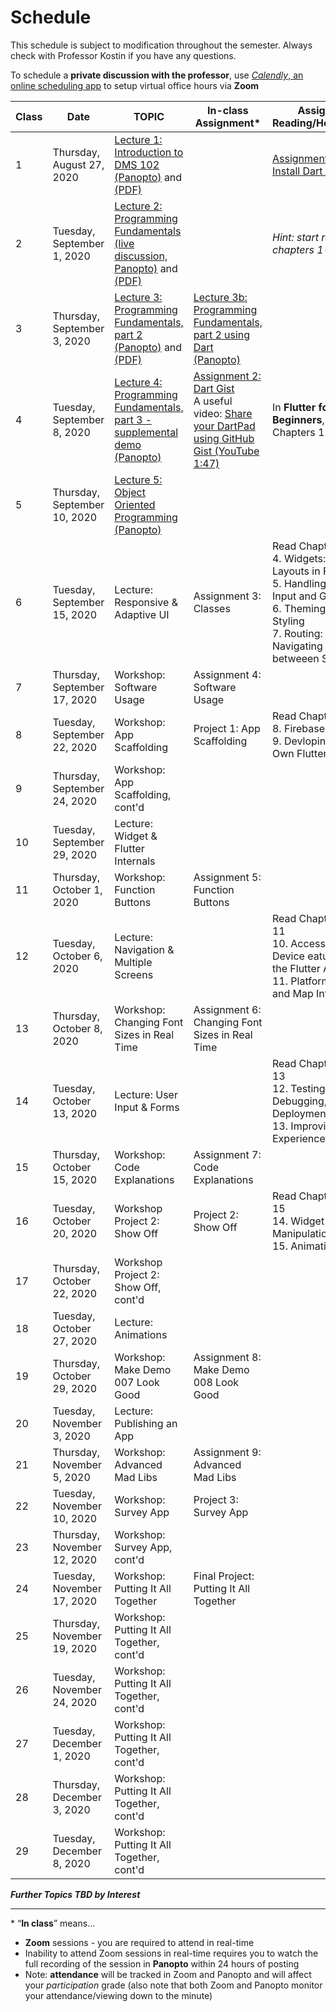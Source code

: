 # Schedule
This schedule is subject to modification throughout the semester. Always check with Professor Kostin if you have any questions.

To schedule a **private discussion with the professor**, use [*Calendly*, an online scheduling app](https://calendly.com/rkostin) to setup virtual office hours via **Zoom**

| Class | Date                         | TOPIC                                                        | In-class Assignment*                                         | Assigned Reading/Homework                                    |
| ----- | ---------------------------- | ------------------------------------------------------------ | ------------------------------------------------------------ | ------------------------------------------------------------ |
| 1     | Thursday, August 27, 2020    | [Lecture 1: Introduction to DMS 102 (Panopto)](https://rochester.hosted.panopto.com/Panopto/Pages/Viewer.aspx?id=45909f0f-ef3d-4bc5-b626-ac220111be7b) and [(PDF)](01-intro/intro-dms102.pdf) |                                                              | [Assignment 1: Install Dart & Flutter](assignment01-install/instructions.md) |
| 2     | Tuesday, September 1, 2020   | [Lecture 2: Programming Fundamentals (live discussion, Panopto)](https://rochester.hosted.panopto.com/Panopto/Pages/Viewer.aspx?id=b644f288-1c61-4024-951a-ac29017c4967) and [(PDF)](02-programming-fundamentals1/programming-fundamentals1.pdf) |                                                              | *Hint: start reading chapters 1-3*                           |
| 3     | Thursday, September 3, 2020  | [Lecture 3: Programming Fundamentals, part 2 (Panopto)](https://rochester.hosted.panopto.com/Panopto/Pages/Viewer.aspx?id=c3fef8aa-dfbb-4f93-ab8a-ac2b00fbcd27) and [(PDF)](03-programming-fundamentals2/programming-fundamentals2.pdf) | [Lecture 3b: Programming Fundamentals, part 2 using Dart (Panopto)](https://rochester.hosted.panopto.com/Panopto/Pages/Viewer.aspx?id=547d735b-6e9f-4556-bb60-ac2b01641ecd) |                                                              |
| 4     | Tuesday, September 8, 2020   | [Lecture 4: Programming Fundamentals, part 3 - supplemental demo (Panopto)](https://rochester.hosted.panopto.com/Panopto/Pages/Viewer.aspx?id=7aa16050-2ea3-42e4-9d47-ac2d00d648d0) | [Assignment 2: Dart Gist](assignment02-dart-gist/instructions.md)<br>A useful video: [Share your DartPad using GitHub Gist (YouTube 1:47)](https://youtu.be/2Lh7TslkkKU) | In **Flutter for Beginners**, read Chapters 1-3              |
| 5     | Thursday, September 10, 2020 | [Lecture 5: Object Oriented Programming (Panopto)](https://rochester.hosted.panopto.com/Panopto/Pages/Viewer.aspx?id=a316054a-0dc4-485e-a0a1-ac3300079183) |                                                              |                                                              |
| 6     | Tuesday, September 15, 2020  | Lecture: Responsive &  Adaptive UI                           | Assignment 3: Classes                                        | Read Chapters 4-7<br>4. Widgets: Building Layouts in Flutter<br>5. Handling User Input and Gestures<br>6. Theming and Styling<br>7. Routing: Navigating betweeen Screens |
| 7     | Thursday, September 17, 2020 | Workshop: Software  Usage                                    | Assignment 4: Software Usage                                 |                                                              |
| 8     | Tuesday, September 22, 2020  | Workshop: App  Scaffolding                                   | Project 1: App Scaffolding                                   | Read Chapters 8-9<br>8. Firebase Plugins<br>9. Devloping Your Own Flutter Plugin |
| 9     | Thursday, September 24, 2020 | Workshop: App Scaffolding, cont'd                            |                                                              |                                                              |
| 10    | Tuesday, September 29, 2020  | Lecture: Widget & Flutter Internals                          |                                                              |                                                              |
| 11    | Thursday, October 1, 2020    | Workshop: Function  Buttons                                  | Assignment 5: Function Buttons                               |                                                              |
| 12    | Tuesday, October 6, 2020     | Lecture: Navigation &  Multiple Screens                      |                                                              | Read Chapters 10-11<br>10. Accessing Device eatures from the Flutter App<br>11. Platform Views and Map Integration |
| 13    | Thursday, October 8, 2020    | Workshop: Changing  Font Sizes in Real Time                  | Assignment 6: Changing Font  Sizes in Real Time              |                                                              |
| 14    | Tuesday, October 13, 2020    | Lecture: User Input &  Forms                                 |                                                              | Read Chapters 12-13<br>12. Testing, Debugging, and Deployment<br>13. Improving User Experience |
| 15    | Thursday, October 15, 2020   | Workshop: Code  Explanations                                 | Assignment 7: Code Explanations                              |                                                              |
| 16    | Tuesday, October 20, 2020    | Workshop Project 2: Show Off                                 | Project 2: Show Off                                          | Read Chapters 14-15<br>14. Widget Graphic Manipulations<br>15. Animations |
| 17    | Thursday, October 22, 2020   | Workshop Project 2: Show Off,  cont'd                        |                                                              |                                                              |
| 18    | Tuesday, October 27, 2020    | Lecture: Animations                                          |                                                              |                                                              |
| 19    | Thursday, October 29, 2020   | Workshop: Make Demo  007 Look Good                           | Assignment 8: Make Demo 008 Look  Good                       |                                                              |
| 20    | Tuesday, November 3, 2020    | Lecture: Publishing an App                                   |                                                              |                                                              |
| 21    | Thursday, November 5, 2020   | Workshop: Advanced  Mad Libs                                 | Assignment 9: Advanced Mad Libs                              |                                                              |
| 22    | Tuesday, November 10, 2020   | Workshop: Survey App                                         | Project 3: Survey App                                        |                                                              |
| 23    | Thursday, November 12, 2020  | Workshop: Survey App,  cont'd                                |                                                              |                                                              |
| 24    | Tuesday, November 17, 2020   | Workshop: Putting It All Together                            | Final Project: Putting It All  Together                      |                                                              |
| 25    | Thursday, November 19, 2020  | Workshop: Putting It All Together, cont'd                    |                                                              |                                                              |
| 26    | Tuesday, November 24, 2020   | Workshop: Putting It All Together, cont'd                    |                                                              |                                                              |
| 27    | Tuesday, December 1, 2020    | Workshop: Putting It All Together, cont'd                    |                                                              |                                                              |
| 28    | Thursday, December 3, 2020   | Workshop: Putting It All Together, cont'd                    |                                                              |                                                              |
| 29    | Tuesday, December 8, 2020    | Workshop: Putting It All Together, cont'd                    |                                                              |                                                              |

***Further Topics TBD by Interest***

<hr>


\* “**In class**” means…

- **Zoom** sessions - you are required to attend in real-time
- Inability to attend Zoom sessions in real-time requires you to watch the full recording of the session in **Panopto** within 24 hours of posting
- Note: **attendance** will be tracked in Zoom and Panopto and will affect your *participation* grade (also note that both Zoom and Panopto monitor your attendance/viewing down to the minute)